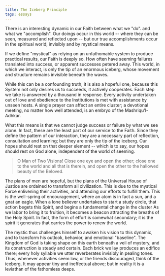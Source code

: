 ```yaml
---
title: The Iceberg Principle
tags: essays
---
```


There is an interesting dynamic in our Faith between what we "do". and what we
"accomplish". Our doings occur in this world -- where they can be seen,
measured and reflected upon -- but our true accomplishments occur in the
spiritual world, invisibly and by mystical means.

If we define "mystical" as relying on an unfathomable system to produce
practical results, our Faith is deeply so. How often have seeming failures
translated into success, or apparent successes petered away. This world, in
which we interact, is only the tip of an enormous iceberg, whose movement and
structure remains invisible beneath the waves.

While this can be a confounding truth, it is also a hopeful one, because this
System not only desires us to succeeds, it actively cooperates. Each step we
take is answered by a thousand in response. Every activity undertaken out of
love and obedience to the Institutions is met with assistance by unseen hosts.
A single prayer can affect an entire cluster; a devotional meeting, no matter
how well attended, is an embryo of the Mashriqu'l-Adhkár.

What this means is that we cannot judge success or failure by what we see
alone. In fact, these are the least part of our service to the Faith. Since
they define the pattern of our interaction, they are a necessary part of
reflection, consultation and learning; but they are only the tip of the
iceberg. Our hopes should rest on that deeper element -- which is to say, our
hopes should rest on God alone, independent of the world of seeming.

> O Man of Two Visions! Close one eye and open the other; close one to the
> world and all that is therein, and open the other to the hallowed beauty of
> the Beloved.

The plans of men are hopeful, but the plans of the Universal House of Justice
are ordained to transform all civilization. This is due to the mystical Force
enlivening their activities, and attending our efforts to fulfill them. This
is the well-spring of encouragement, where an atom is in fact a sun, and a
gnat an eagle. When a lone believer undertakes to start a study circle, that
action begets this Spirit, and begins a fundamental change in the cluster As
we labor to bring it to fruition, it becomes a beacon attracting the breaths
of the Holy Spirit. In fact, the form of effort is somewhat secondary; it is
the spirit it generates that carries the power to renew the world.

The mystic thus challenges himself to awaken his vision to this dynamic, and
to transform his outlook, behavior, and emotional "baseline". The Kingdom of
God is taking shape on this earth beneath a veil of mystery, and its
construction is steady and certain. Each brick we lay produces an edifice
there; every holy syllable we utter reverberates invisibly in pealing tones.
Thus, whenever activities seem low, or the friends discouraged, think of the
iceberg. It may appear tiny and ineffectual above; but in reality it is a
leviathan of the fathomless deeps.
